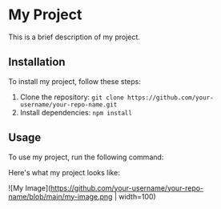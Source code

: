 # My Project

This is a brief description of my project.

## Installation

To install my project, follow these steps:

1. Clone the repository: `git clone https://github.com/your-username/your-repo-name.git`
2. Install dependencies: `npm install`

## Usage

To use my project, run the following command:


Here's what my project looks like:

![My Image](https://github.com/your-username/your-repo-name/blob/main/my-image.png | width=100)
